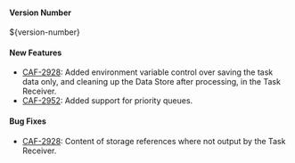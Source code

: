 #### Version Number
${version-number}

#### New Features
- [CAF-2928](https://jira.autonomy.com/browse/CAF-2928): Added environment variable control over saving the task data only, and cleaning up the Data Store after processing, in the Task Receiver.
- [CAF-2952](https://jira.autonomy.com/browse/CAF-2952): Added support for priority queues.

#### Bug Fixes
- [CAF-2928](https://jira.autonomy.com/browse/CAF-2928): Content of storage references where not output by the Task Receiver.

